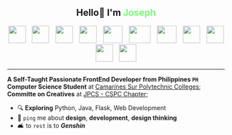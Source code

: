<center>
<h2> Hello👋 I'm <b style="color: #75ff73;">Joseph</b></h2>

<img height="40" width="40" src="https://cdn.simpleicons.org/phpmyadmin/75ff73" /> &ensp;
<img height="40" width="40" src="https://cdn.simpleicons.org/mysql/75ff73" /> &ensp;
<img height="40" width="40" src="https://cdn.simpleicons.org/flask/75ff73" /> &ensp;
<img height="40" width="40" src="https://cdn.simpleicons.org/css/75ff73" /> &ensp;
<img height="40" width="45" src="https://cdn.simpleicons.org/html5/75ff73" /> &ensp;
<img height="40" width="50" src="https://cdn.simpleicons.org/python/75ff73" /> &ensp;
<img height="40" width="45" src="https://cdn.simpleicons.org/figma/75ff73" /> &ensp;
<img height="40" width="40" src="https://cdn.simpleicons.org/affinityphoto/75ff73" /> &ensp;
<img height="40" width="40" src="https://cdn.simpleicons.org/davinciresolve/75ff73" /> &ensp;
<img height="40" width="40" src="https://cdn.simpleicons.org/canva/75ff73" /> &ensp;
<img height="40" width="40" src="https://cdn.simpleicons.org/photopea/75ff73" /> &ensp;

</center>

---

**A Self-Taught Passionate FrontEnd Developer from Philippines ```PH```**
**Computer Science Student** at [Camarines Sur Polytechnic Colleges](https://cspc.edu.ph/);<br>
**Committe on Creatives** at [JPCS - CSPC Chapter](https://facebook.com/jpcscspc);<br>

- 🔍 **Exploring** Python, Java, Flask, Web Development
- 💬 ```ping``` me about **design**, **development**, **design thinking**
- 🛋️ to ```rest``` is to ***Genshin***
